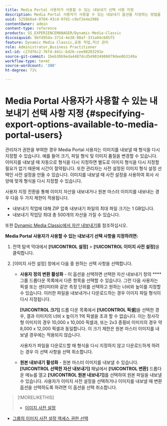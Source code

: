 ```yaml
---
title: Media Portal 사용자가 사용할 수 있는 내보내기 선택 사항 지정
description: Media Portal 사용자가 사용할 수 있는 내보내기 옵션을 지정하는 방법을 알아봅니다.
uuid: 5258b8a4-0704-43cd-97d1-c9af2e4e298b
contentOwner: admin
content-type: reference
products: SG_EXPERIENCEMANAGER/Dynamic-Media-Classic
discoiquuid: 9bfd95da-3714-4e38-98af-331a04c685f5
feature: Dynamic Media Classic,공동 작업,자산 관리
role: Administrator,Business Practitioner
exl-id: c27df6c2-76f4-441c-bd26-cee98203291e
source-git-commit: 1beb30b9eda4487dcd549034906079dee0b3149a
workflow-type: tm+mt
source-wordcount: '380'
ht-degree: 71%

---
```


# Media Portal 사용자가 사용할 수 있는 내보내기 선택 사항 지정 {#specifying-export-options-available-to-media-portal-users}

관리자가 권한을 부여한 경우 Media Portal 사용자는 이미지를 내보낼 때 형식을 다시 지정할 수 있습니다. 예를 들어 크기, 파일 형식 및 이미지 품질을 변경할 수 있습니다. 이미지를 내보낼 때 자동으로 형식을 다시 지정하면 별도로 이미지 형식을 다시 지정할 필요가 없기 때문에 시간이 절약됩니다. 또한 관리자는 사전 설정된 이미지 형식 설정 선택인 사전 설정을 만들 수 있습니다. 이미지를 내보낼 때 사전 설정을 사용하여 회사 사양에 맞게 형식을 다시 지정할 수 있습니다.

사용자 지정 전환을 통해 이미지 자산을 내보내거나 원본 마스터 이미지를 내보내는 경우 다음 두 가지 제한이 적용됩니다.

* 내보내기 작업에 대해 ZIP 압축 내보내기 파일의 최대 파일 크기는 1 GB입니다.
* 내보내기 작업당 최대 총 500개의 자산을 가질 수 있습니다.

또한 [Dynamic Media Classic에서 자산 내보내기](exporting-assets-from-dmc.md#exporting-assets-from_dmc)를 참조하십시오.

**Media Portal 사용자가 사용할 수 있는 내보내기 선택 사항을 지정하려면:**

1. 전역 탐색 막대에서 **[!UICONTROL 설정]** > **[!UICONTROL 이미지 사전 설정]**&#x200B;을 클릭합니다.
1. [이미지 사전 설정] 창에서 다음 중 원하는 선택 사항을 선택합니다.

   * **사용자 정의 변환 활성화**  - 이 옵션을 선택하면 선택한 자산 내보내기 창의  **** 그룹 드롭다운 목록에서 다른 항목을 선택할 수 있습니다. 그런 다음 사용자는 픽셀 또는 센티미터와 같은 측정 단위를 선택하고 원하는 너비와 높이를 지정할 수 있습니다. 이러한 파일을 내보내거나 다운로드하는 경우 이미지 파일 형식이 다시 지정됩니다.

      **[!UICONTROL 크기]** 드롭 다운 목록에서 **[!UICONTROL 픽셀]**&#x200B;을 선택한 경우, 결과 이미지의 너비 x 높이가 1억 픽셀을 초과 할 수 없습니다. 이는 정사각형 이미지의 경우 10,000 x 10,000 픽셀과, 또는 2x3 종횡비 이미지의 경우 약 8,000 x 12,000 픽셀과 동일합니다. 이 크기 제한은 원본 마스터 이미지를 내보낼 경우에는 적용되지 않습니다.

      사용자가 파일을 다운로드할 때 형식을 다시 지정하지 않고 다운로드하게 하려는 경우 이 선택 사항을 선택 취소합니다.

   * **원본 내보내기 활성화**  - 원본 마스터 이미지를 내보낼 수 있습니다. **[!UICONTROL 선택한 자산 내보내기]** 패널에서 **[!UICONTROL 변환]** 드롭다운 메뉴를 열고 **[!UICONTROL 원본 내보내기]**&#x200B;를 선택하여 원본 파일을 내보낼 수 있습니다. 사용자가 이미지 사전 설정을 선택하거나 이미지를 내보낼 때 변환 옵션을 선택하도록 하려면 이 옵션을 선택 취소합니다.

>[!MORELIKETHIS]
>
>* [이미지 사전 설정](application-setup.md#image_presets)
* [그룹의 이미지 사전 설정 액세스 권한 선택](creating-media-portal-groups.md#choosing_image_preset_access_permissions_for_a_group)

